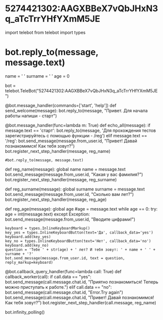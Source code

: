 
# 5274421302:AAGXBBeX7vQbJHxN3q_aTcTrrYHfYXmM5JE

import telebot
from telebot import types
#	bot.reply_to(message, message.text)

name = ' '
surname = ' '
age = 0

bot = telebot.TeleBot("5274421302:AAGXBBeX7vQbJHxN3q_aTcTrrYHfYXmM5JE")

@bot.message_handler(commands=['start', 'help'])
def send_welcome(message):
	bot.reply_to(message, "Привет. Для начала работы напиши - старт")

@bot.message_handler(func=lambda m: True)
def echo_all(message):
    if message.text == 'старт':
        bot.reply_to(message, 'Для прохождения тестов зарегистрируйтесь с помощью функции - /reg')
    elif message.text == '/reg':
        bot.send_message(message.from_user.id, "Привет! Давай познакомимся! Как тебя зовут?")
        bot.register_next_step_handler(message, reg_name)

	#bot.reply_to(message, message.text)
def reg_name(message):
    global name
    name = message.text
    bot.send_message(message.from_user.id, "Какая у вас фамилия?")
    bot.register_next_step_handler(message, reg_surname)

def reg_surname(message):
    global surname
    surname = message.text
    bot.send_message(message.from_user.id, "Сколько вам лет?")
    bot.register_next_step_handler(message, reg_age)

def reg_age(message):
    global age
    #age = message.text
    while age == 0:
        try:
            age = int(message.text)
        except Exception:
            bot.send_message(message.from_user.id, "Вводите цифрами!")

    keyboard = types.InlineKeyboardMarkup()
    key_yes = types.InlineKeyboardButton(text='Да', callback_data='yes')
    keyboard.add(key_yes)
    key_no = types.InlineKeyboardButton(text='Нет', callback_data='no')
    keyboard.add(key_no)
    question = 'Тебе ' + str(age) + ' лет? И тебя зовут: ' + name + ' ' + surname + '?'
    bot.send_message(message.from_user.id, text = question, reply_markup=keyboard)

@bot.callback_query_handler(func=lambda call: True)
def callback_worker(call):
    if call.data == "yes":
        bot.send_message(call.message.chat.id, "Приятно познакомиться! Теперь можно приступать к работе.")
    elif call.data == "no":
        bot.send_message(call.message.chat.id, "Error.Try again")
        bot.send_message(call.message.chat.id, "Привет! Давай познакомимся! Как тебя зовут?")
        bot.register_next_step_handler(call.message, reg_name)



bot.infinity_polling()
